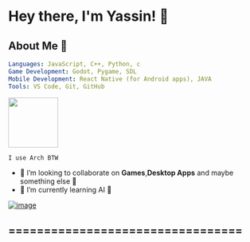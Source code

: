 # Hey there, I'm Yassin! 👋


## About Me 🌱

```yml
Languages: JavaScript, C++, Python, c
Game Development: Godot, Pygame, SDL
Mobile Development: React Native (for Android apps), JAVA
Tools: VS Code, Git, GitHub
```
<img src="https://github.com/user-attachments/assets/3920a499-b50a-4754-a8fb-28a141ffb848" width="100">


```nasm
I use Arch BTW
```
- 👯 I’m looking to collaborate on **Games**,**Desktop Apps** and maybe something else 🙂
- 🌱 I’m currently learning AI 🤖


[![image](https://github.com/user-attachments/assets/61ba2c5e-01c9-476c-8eca-1d1d587bfa46)](https://www.desmos.com/calculator/fdlczwzlww?lang)
## =================================


